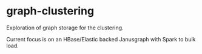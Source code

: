 # graph-clustering

Exploration of graph storage for the clustering.

Current focus is on an HBase/Elastic backed Janusgraph with Spark to bulk load.
